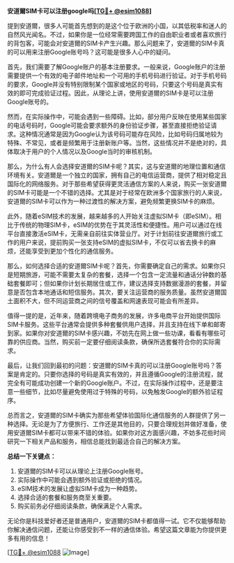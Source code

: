 **安道爾SIM卡可以注册google吗[[TG💪+ @esim1088](https://t.me/s/esim1088)]**

提到安道爾，很多人可能首先想到的是这个位于欧洲的小国，以其低税率和迷人的自然风光闻名。不过，如果你是一位经常需要跨国工作的自由职业者或者喜欢旅行的背包客，可能会对安道爾的SIM卡产生兴趣。那么问题来了，安道爾的SIM卡真的可以用来注册Google账号吗？这可能是很多人心中的疑问。

首先，我们需要了解Google账户的基本注册要求。一般来说，Google账户的注册需要提供一个有效的电子邮件地址和一个可用的手机号码进行验证。对于手机号码的要求，Google并没有特别限制某个国家或地区的号码，只要这个号码是真实有效的即可完成验证过程。因此，从理论上讲，使用安道爾的SIM卡是可以注册Google账号的。

然而，在实际操作中，可能会遇到一些障碍。比如，部分用户反映在使用某些国家的电话号码时，Google可能会要求额外的身份验证步骤，甚至直接拒绝验证请求。这种情况通常是因为Google认为该号码可能存在风险，比如号码归属地较为特殊、不常见，或者是频繁用于注册新账户等。当然，这些情况并不是绝对的，具体取决于用户的个人情况以及Google当时的审核机制。

那么，为什么有人会选择安道爾的SIM卡呢？其实，这与安道爾的地理位置和通信环境有关。安道爾是一个独立的国家，拥有自己的电信运营商，提供了相对稳定且国际化的网络服务。对于那些希望获得更灵活通信方案的人来说，购买一张安道爾的SIM卡可能是一个不错的选择。尤其是对于经常在欧洲多个国家旅行的人来说，安道爾的SIM卡可以作为一种过渡性的解决方案，避免频繁更换SIM卡的麻烦。

此外，随着eSIM技术的发展，越来越多的人开始关注虚拟SIM卡（即eSIM）。相比于传统的物理SIM卡，eSIM的优势在于其灵活性和便捷性。用户可以通过在线平台直接激活eSIM卡，无需亲自前往实体营业厅。对于计划前往安道爾旅行或工作的用户来说，提前购买一张支持eSIM的虚拟SIM卡，不仅可以省去换卡的麻烦，还能享受到更加个性化的通信服务。

那么，如何选择合适的安道爾SIM卡呢？首先，你需要确定自己的需求。如果你只是短期旅游，可能不需要太复杂的套餐，选择一个包含一定流量和通话分钟数的基础套餐即可；但如果你计划长期居住或工作，建议选择支持数据漫游的套餐，并留意是否包含本地通话和短信服务。其次，要关注运营商的服务质量。虽然安道爾国土面积不大，但不同运营商之间的信号覆盖和网速表现可能会有所差异。

值得一提的是，近年来，随着跨境电子商务的发展，许多电商平台开始提供国际SIM卡服务。这些平台通常会提供多种套餐供用户选择，并且支持在线下单和邮寄到家。如果你对安道爾的SIM卡感兴趣，不妨先在网上做一些功课，看看有哪些可靠的供应商。当然，购买前一定要仔细阅读条款，确保所选套餐符合你的实际需求。

最后，让我们回到最初的问题：安道爾的SIM卡真的可以注册Google账号吗？答案是肯定的。只要你选择的号码是真实有效的，并且遵循Google的注册流程，就完全有可能成功创建一个新的Google账户。不过，在实际操作过程中，还是要注意一些细节，比如尽量避免使用过于特殊的号码，以免触发Google的额外验证程序。

总而言之，安道爾的SIM卡确实为那些希望体验国际化通信服务的人群提供了另一种选择。无论是为了方便旅行、工作还是其他目的，只要合理规划并做好准备，使用安道爾SIM卡都可以带来不错的体验。如果你对这方面感兴趣，不妨多花些时间研究一下相关产品和服务，相信总能找到最适合自己的解决方案。

**总结一下关键点：**
1. 安道爾的SIM卡可以从理论上注册Google账号。
2. 实际操作中可能会遇到额外验证或拒绝的情况。
3. eSIM技术的发展让虚拟SIM卡成为一种趋势。
4. 选择合适的套餐和服务商至关重要。
5. 购买前务必仔细阅读条款，确保满足个人需求。

无论你是科技爱好者还是普通用户，安道爾的SIM卡都值得一试。它不仅能够帮助你解决通信问题，还能让你感受到不一样的通信体验。希望这篇文章能为你提供更多有用的信息！

[[TG💪+ @esim1088](https://t.me/s/esim1088) ![Image](https://i.postimg.cc/4NQfJmqS/Snipaste-2025-05-13-00-14-12.png)]